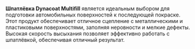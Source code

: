 **Шпатлёвка Dynacoat Multifill** является идеальным выбором для подготовки автомобильных поверхностей к последующей покраске. Этот продукт обеспечивает отличное сцепление с металлическими и пластиковыми поверхностями, заполняя неровности и мелкие дефекты. Высокая скорость высыхания позволяет эффективно работать с шпатлёвкой, обеспечивая отличный результат.